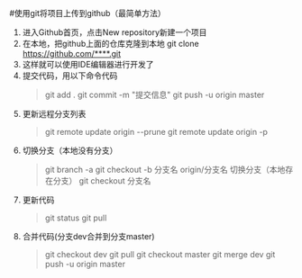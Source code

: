 #使用git将项目上传到github（最简单方法）
1. 进入Github首页，点击New repository新建一个项目
2. 在本地，把github上面的仓库克隆到本地
git clone https://github.com/****.git
3. 这样就可以使用IDE编辑器进行开发了
4. 提交代码，用以下命令代码 
    > git add .
    > git commit  -m  "提交信息"
    > git push -u origin master
5. 更新远程分支列表
    > git remote update origin --prune
    > git remote update origin -p
6. 切换分支（本地没有分支）
    > git branch -a
    > git checkout -b 分支名 origin/分支名
    切换分支（本地存在分支）
    > git checkout 分支名
7. 更新代码
    > git status
    > git pull
8. 合并代码(分支dev合并到分支master)
    > git checkout dev
    > git pull
    > git checkout master
    > git merge dev
    > git push -u origin master
